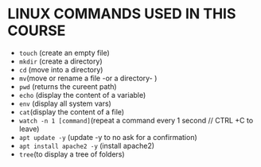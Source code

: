 # LINUX COMMANDS USED IN THIS COURSE

- `touch` (create an empty file)
- `mkdir` (create a directory)
- `cd` (move into a directory)
- `mv`(move or rename a file -or a directory- )
- `pwd` (returns the cureent path)
- `echo` (display the content of a variable)
- `env` (display all system vars)
- `cat`(display the content of a file)
- `watch -n 1 [command]`(repeat a command every 1 second // CTRL +C to leave)
- `apt update -y` (update -y to no ask for a confirmation)
- `apt install apache2 -y` (install apache2)
- `tree`(to display a tree of folders)
